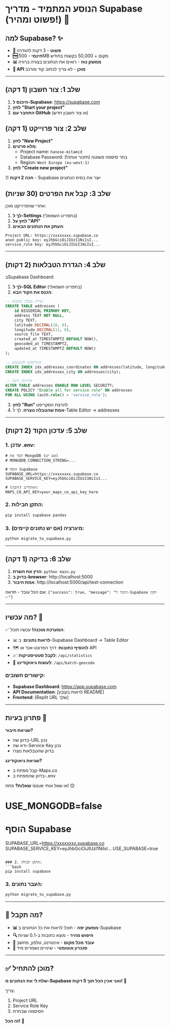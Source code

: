 # הנוסע המתמיד - מדריך Supabase (פשוט ומהיר!) 🚀

## למה Supabase? ✨

- **🎯 פשוט** - 3 דקות להגדרה
- **🆓 חינמי** - 500MB מקום + 50,000 בקשות בחודש
- **📊 ממשק נוח** - רואים את הנתונים בצורה ברורה
- **🔄 API מוכן** - לא צריך לכתוב קוד מורכב

---

## שלב 1: צור חשבון (1 דקה)

1. **היכנס ל-Supabase**: https://supabase.com
2. **לחץ "Start your project"**
3. **התחבר עם GitHub** (או צור חשבון חדש)

## שלב 2: צור פרוייקט (1 דקה)

1. **לחץ "New Project"**
2. **מלא פרטים**:
   - Project name: `hanose-mitamid`
   - Database Password: בחר סיסמה פשוטה (תזכור אותה!)
   - Region: `West Europe (eu-west-1)`
3. **לחץ "Create new project"**

⏰ **חכה 2 דקות** - Supabase יוצר את בסיס הנתונים

## שלב 3: קבל את הפרטים (30 שניות)

אחרי שהפרוייקט מוכן:

1. **לך ל-Settings** (בתפריט השמאלי)
2. **לחץ על "API"**
3. **העתק את הנתונים הבאים**:

```
Project URL: https://xxxxxxxx.supabase.co
anon public key: eyJhbGciOiJIUzI1NiIsI...
service_role key: eyJhbGciOiJIUzI1NiIsI...
```

---

## שלב 4: הגדרת הטבלאות (2 דקות)

בSupabase Dashboard:

1. **לך ל-SQL Editor** (בתפריט השמאלי)
2. **הכנס את הקוד הבא**:

```sql
-- יצירת טבלת כתובות
CREATE TABLE addresses (
    id BIGSERIAL PRIMARY KEY,
    address TEXT NOT NULL,
    city TEXT,
    latitude DECIMAL(10, 8),
    longitude DECIMAL(11, 8),
    source_file TEXT,
    created_at TIMESTAMPTZ DEFAULT NOW(),
    geocoded_at TIMESTAMPTZ,
    updated_at TIMESTAMPTZ DEFAULT NOW()
);

-- אינדקסים לביצועים
CREATE INDEX idx_addresses_coordinates ON addresses(latitude, longitude);
CREATE INDEX idx_addresses_city ON addresses(city);

-- מדיניות גישה
ALTER TABLE addresses ENABLE ROW LEVEL SECURITY;
CREATE POLICY "Enable all for service role" ON addresses
FOR ALL USING (auth.role() = 'service_role');
```

3. **לחץ "Run"** להרצת הסקריפט
4. **אמת שהטבלה נוצרה**: לך ל-Table Editor -> addresses

---

## שלב 5: עדכון הקוד (2 דקות)

### 1. עדכן .env:
```env
# הסר את MongoDB (אם יש)
# MONGODB_CONNECTION_STRING=...

# הוסף Supabase
SUPABASE_URL=https://xxxxxxxx.supabase.co
SUPABASE_SERVICE_KEY=eyJhbGciOiJIUzI1NiIsI...

# גיאוקודינג (חובה)
MAPS_CO_API_KEY=your_maps_co_api_key_here
```

### 2. התקן חבילות:
```bash
pip install supabase pandas
```

### 3. מיגרציה (אם יש נתונים קיימים):
```bash
python migrate_to_supabase.py
```

---

## שלב 6: בדיקה (1 דקה)

1. **הרץ את השרת**: `python main.py`
2. **בדוק ב-browser**: http://localhost:5000
3. **אמת חיבור**: http://localhost:5000/api/test-connection

אם הכל עובד - תראה: `{"success": true, "message": "חיבור ל-Supabase תקין ✅"}`

---

## מה עכשיו? 🎯

✅ **המערכת מוכנה!** עכשיו תוכל:

- 📊 **לראות נתונים**: ב-Supabase Dashboard -> Table Editor
- 🗺️ **להוסיף כתובות**: דרך הפרונט-אנד או API
- 📈 **לקבל סטטיסטיקות**: `/api/statistics`
- 🔄 **לעשות גיאוקודינג**: `/api/batch-geocode`

### קישורים חשובים:
- **Supabase Dashboard**: https://app.supabase.com
- **API Documentation**: [לראות בקובץ README]
- **Frontend**: [Replit URL שלך]

---

## פתרון בעיות 🔧

**שגיאת חיבור?**
- בדוק שה-URL נכון
- ודא שה-Service Key נכון
- בדוק שהטבלאות נוצרו

**שגיאת גיאוקודינג?**
- קבל מפתח ב-Maps.co
- בדוק שהמפתח ב-.env

**שאלות?** פתח issue או שאל אותי! 😊
# USE_MONGODB=false

# הוסף Supabase
SUPABASE_URL=https://xxxxxxxx.supabase.co
SUPABASE_SERVICE_KEY=eyJhbGciOiJIUzI1NiIsI...
USE_SUPABASE=true
```

### 2. התקן חבילה:
```bash
pip install supabase
```

### 3. העבר נתונים:
```bash
python migrate_to_supabase.py
```

---

## 🎯 מה תקבל?

- **📊 ממשק יפה** - תוכל לראות את כל הנתונים ב-Supabase
- **🔍 חיפוש מהיר** - מוצא כתובות ב-0.1 שניות
- **📱 עובד מכל מקום** - אינטרנט, טלפון, מחשב
- **🔄 סנכרון אוטומטי** - שינויים נשמרים מיד

---

## ✅ מוכן להתחיל?

**שלח לי את הנתונים מ-Supabase ואני אכין הכל תוך 5 דקות!** 🚀

צריך:
1. Project URL
2. Service Role Key
3. הסיסמה שבחרת

**זה הכל!** 🎉
